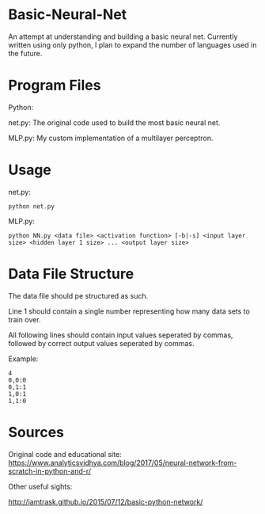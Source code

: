 # Basic-Neural-Net
An attempt at understanding and building a basic neural net. Currently written using only python, I plan to expand the number of languages used in the future.

# Program Files
Python:

net.py:	The original code used to build the most basic neural net.

MLP.py:	My custom implementation of a multilayer perceptron.

# Usage
net.py:

	python net.py

MLP.py:

	python NN.py <data file> <activation function> [-b|-s] <input layer size> <hidden layer 1 size> ... <output layer size>

# Data File Structure
The data file should pe structured as such.

Line 1 should contain a single number representing how many data sets to train over.

All following lines should contain input values seperated by commas, followed by correct output values seperated by commas.

Example:
	
	4
	0,0:0
	0,1:1
	1,0:1
	1,1:0

# Sources
Original code and educational site: https://www.analyticsvidhya.com/blog/2017/05/neural-network-from-scratch-in-python-and-r/

Other useful sights:

http://iamtrask.github.io/2015/07/12/basic-python-network/
